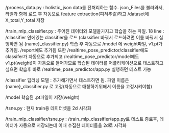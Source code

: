 /process_data.py : holistic_json data를 전처리하는 함수. json_Files를 불러와서, 라벨과 함께 로드 후 자동으로 feature extraction(피쳐추출)하고 /dataset에 X_total,Y_total 저장


/train_mlp_classifier.py : 주어진 데이터와 모델을가지고 학습을 하는 파일. 
      18 line : /classifier 안에있는 classifier을 로드 (classifier 바꿔서 로드하려면 이름 바꿔서 실행하면 됨 {name}_classifier.py)
      학습 후 자동으로 /model 에 weight파일, v1.pt가 추가됨. /report에도 추가됨
      또한 /realtime_pose_predictor/classifier에도 classifer가 자동으로 추가되고 /realtime_pose_predictor/model에도 v1.pt(weight)이 자동으로 들어가므로
      학습된 데이터를 어플리케이션으로 테스트하고싶으면 학습후 바로 /realtime_pose_predictor/app.py 실행하면 테스트 가능

      
/classifier
      딥러닝 모델 : 추가해가면서 테스트하면 됨. 파일 이름은 {name}_classifier.py 로 고정(자동으로 매칭하기위해서 이름을 고정시켜야함)

      
/model
      학습된 .pt파일이 저장(weight)


/tsne.py : 현재 train용 데이터셋을 2d 시각화


/train_mlp_classifier/tsne.py :
          /train_mlp_classifier/app.py로 테스트 종료후, 데이터가 자동으로 저장되는데 이때 수집한 데이터들을 2d로 시각화
